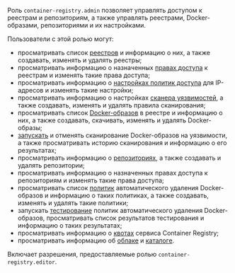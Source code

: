 Роль `container-registry.admin` позволяет управлять доступом к реестрам и репозиториям, а также управлять реестрами, Docker-образами, репозиториями и их настройками.

Пользователи с этой ролью могут:
* просматривать список [реестров](../../container-registry/concepts/registry.md) и информацию о них, а также создавать, изменять и удалять реестры;
* просматривать информацию о назначенных [правах доступа](../../iam/concepts/access-control/index.md) к реестрам и изменять такие права доступа;
* просматривать информацию о [настройках политик доступа](../../container-registry/operations/registry/registry-access.md) для IP-адресов и изменять такие настройки;
* просматривать информацию о настройках [сканера уязвимостей](../../container-registry/concepts/vulnerability-scanner.md), а также создавать, изменять и удалять правила сканирования;
* просматривать список [Docker-образов](../../container-registry/concepts/docker-image.md) в реестре и информацию о них, а также создавать, скачивать, изменять и удалять Docker-образы;
* [запускать](../../container-registry/operations/scanning-docker-image.md#manual) и отменять сканирование Docker-образов на уязвимости, а также просматривать историю сканирования и информацию о его результатах;
* просматривать информацию о [репозиториях](../../container-registry/concepts/repository.md), а также создавать и удалять репозитории;
* просматривать информацию о назначенных правах доступа к репозиториям и изменять такие права доступа; 
* просматривать список [политик](../../container-registry/concepts/lifecycle-policy.md) автоматического удаления Docker-образов и информацию о таких политиках, а также создавать, изменять и удалять такие политики;
* запускать [тестирование](../../container-registry/operations/lifecycle-policy/lifecycle-policy-dry-run.md) политик автоматического удаления Docker-образов, просматривать список результатов тестирования и информацию о таких результатах;
* просматривать информацию о [квотах](../../container-registry/concepts/limits.md#container-registry-quotas) сервиса Container Registry;
* просматривать информацию об [облаке](../../resource-manager/concepts/resources-hierarchy.md#cloud) и [каталоге](../../resource-manager/concepts/resources-hierarchy.md#folder).

Включает разрешения, предоставляемые ролью `container-registry.editor`.